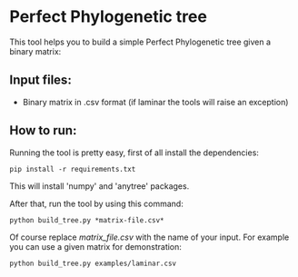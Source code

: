 # Perfect Phylogenetic tree
This tool helps you to build a simple Perfect Phylogenetic tree given a binary matrix:

## Input files:
- Binary matrix in .csv format (if laminar the tools will raise an exception)

## How to run:
Running the tool is pretty easy, first of all install the dependencies:
```
pip install -r requirements.txt
```
This will install 'numpy' and 'anytree' packages.

After that, run the tool by using this command:
```
python build_tree.py *matrix-file.csv*
```
Of course replace *matrix_file.csv* with the name of your input.
For example you can use a given matrix for demonstration:
```
python build_tree.py examples/laminar.csv
```
